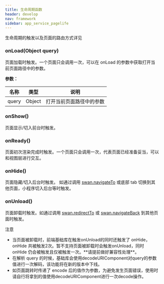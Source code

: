 ```yaml
---
title: 生命周期函数
header: develop
nav: framework
sidebar: app_service_pagelife
---
```




生命周期的触发以及页面的路由方式详见

### onLoad(Object query)
页面加载时触发。一个页面只会调用一次，可以在 onLoad 的参数中获取打开当前页面路径中的参数。

**参数：**

|名称|类型|说明|
|----|----|----|
|query|Object|打开当前页面路径中的参数|

### onShow()
页面显示/切入前台时触发。

### onReady()
页面初次渲染完成时触发。一个页面只会调用一次，代表页面已经准备妥当，可以和视图层进行交互。

### onHide()
页面隐藏/切入后台时触发。 如通过调用 [swan.navigateTo](https://smartprogram.baidu.com/docs/develop/api/show_tab/#swan-navigateTo/) 或底部 tab 切换到其他页面，小程序切入后台等时触发。

### onUnload()
页面卸载时触发。如通过调用 [swan.redirectTo](https://smartprogram.baidu.com/docs/develop/api/show_tab/#swan-redirectTo/) 或 [swan.navigateBack](https://smartprogram.baidu.com/docs/develop/api/show_tab/#swan-navigateBack/) 到其他页面时触发。


<div class="m-doc-custom-examples">
<div class="m-doc-custom-examples-warning">
 <p class="m-doc-custom-examples-title">注意</p><p class="m-doc-custom-examples-text"><ul><li>当页面被卸载时，前端基础库在触发onUnload的同时还触发了 onHide，onHide 共被触发2次。暂不支持页面被卸载时会触发onUnload，同时 onHide 仍会被触发且仅被触发一次。**请提前做好兼容性处理**。</li><li>在解析 query 的时候，基础库会使用decodeURIComponent对query的参数值进行一次解码，该功能将在新的版本中下线。</li><li>如页面跳转时传递了 encode 后的值作为参数，为避免发生页面错误，使用时请自行将拿到的值使用decodeURIComponent进行一次decode操作。</li></ul></p>
</div>
</div>
